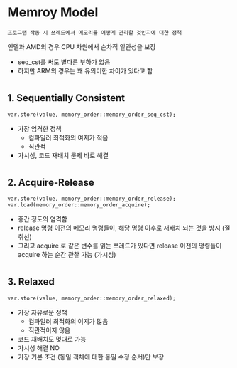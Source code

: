 # Memroy Model
    프로그램 작동 시 쓰레드에서 메모리를 어떻게 관리할 것인지에 대한 정책
인텔과 AMD의 경우 CPU 차원에서 순차적 일관성을 보장
* seq_cst를 써도 별다른 부하가 없음
* 하지만 ARM의 경우는 꽤 유의미한 차이가 있다고 함

#

## 1. Sequentially Consistent
    var.store(value, memory_order::memory_order_seq_cst);
* 가장 엄격한 정책
    *  컴파일러 최적화의 여지가 적음
    * 직관적
* 가시성, 코드 재배치 문제 바로 해결

#

## 2. Acquire-Release
    var.store(value, memory_order::memory_order_release);
    var.load(memory_order::memory_order_acquire);
* 중간 정도의 염격함
* release 명령 이전의 메모리 명령들이, 해당 명령 이후로 재배치 되는 것을 방지 (절취선)
* 그리고 acquire 로 같은 변수를 읽는 쓰레드가 있다면 release 이전의 명령들이 acquire 하는 순간 관찰 가능 (가시성)

#

## 3. Relaxed
    var.store(value, memory_order::memory_order_relaxed);
* 가장 자유로운 정책
    * 컴파일러 최적화의 여지가 많음
    * 직관적이지 않음
* 코드 재배치도 멋대로 가능
* 가시성 해결 NO
* 가장 기본 조건 (동일 객체에 대한 동일 수정 순서)만 보장

